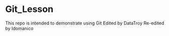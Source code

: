 # Git_Lesson
This repo is intended to demonstrate using Git
Edited by DataTroy
Re-edited by ldomanico
